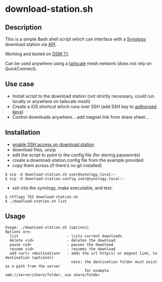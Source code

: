 # download-station.sh

## Description

This is a simple Bash shell script which can interface with a [Synology](https://www.synology.com/) download 
station via 
[API](https://global.download.synology.com/download/Document/Software/DeveloperGuide/Package/DownloadStation/All/enu/Synology_Download_Station_Web_API.pdf).

Working and tested on [DSM 7.1](https://www.synology.com/en-us/DSM71).

Can be used anywhere using a [tailscale](https://tailscale.com) mesh network (does not rely on QuickConnect).

## Use case

- Install script to the download station (not strictly necessary, could run locally or anywhere on tailscale mesh)
- Create a iOS shortcut which runs over SSH (add SSH key to [authorised keys](https://matsbauer.medium.com/how-to-run-ssh-terminal-commands-from-iphone-using-apple-shortcuts-ssh-29e868dccf22))
- Control downloads anywhere... add magnet link from share sheet...

## Installation

- [enable SSH access on download station](https://kb.synology.com/en-uk/DSM/help/DSM/AdminCenter/system_terminal?version=7)
- download files, unzip
- edit the script to point to the config file (for storing passwords)
- create a download-station.config file from the example provided
- copy them across (if there's no git installed)
```
$ scp -O download-station.sh user@synology.local:~
$ scp -O download-station.config user@synology.local:~
```
- ssh into the synology, make executable, and test:
```
$ chflags 755 download-station.sh	
$ ./download-station.sh list
```

## Usage
```
Usage: ./download-station.sh [options]
Options are:
  list                      - lists current downloads
  delete <id>               - deletes the download
  pause <id>                - pauses the download
  resume <id>               - resumes the download
  add <url> <destination>   - adds the url http(s) or magnet link, to destination (optional)
                              note: the destination folder must exist as a path from the server
                                    for example smb://server/share/folder, use share/folder
```


